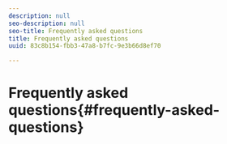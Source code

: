 ```yaml
---
description: null
seo-description: null
seo-title: Frequently asked questions
title: Frequently asked questions
uuid: 83c8b154-fbb3-47a8-b7fc-9e3b66d8ef70

---
```


# Frequently asked questions{#frequently-asked-questions}

